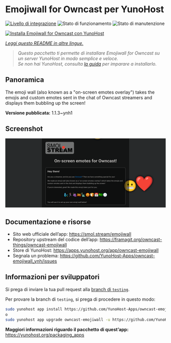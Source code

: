 <!--
N.B.: Questo README è stato automaticamente generato da <https://github.com/YunoHost/apps/tree/master/tools/readme_generator>
NON DEVE essere modificato manualmente.
-->

# Emojiwall for Owncast per YunoHost

[![Livello di integrazione](https://dash.yunohost.org/integration/owncast-emojiwall.svg)](https://dash.yunohost.org/appci/app/owncast-emojiwall) ![Stato di funzionamento](https://ci-apps.yunohost.org/ci/badges/owncast-emojiwall.status.svg) ![Stato di manutenzione](https://ci-apps.yunohost.org/ci/badges/owncast-emojiwall.maintain.svg)

[![Installa Emojiwall for Owncast con YunoHost](https://install-app.yunohost.org/install-with-yunohost.svg)](https://install-app.yunohost.org/?app=owncast-emojiwall)

*[Leggi questo README in altre lingue.](./ALL_README.md)*

> *Questo pacchetto ti permette di installare Emojiwall for Owncast su un server YunoHost in modo semplice e veloce.*  
> *Se non hai YunoHost, consulta [la guida](https://yunohost.org/install) per imparare a installarlo.*

## Panoramica

The emoji wall (also known as a "on-screen emotes overlay") takes the emojis and custom emotes sent in the chat of Owncast streamers and displays them bubbling up the screen!


**Versione pubblicata:** 1.1.3~ynh1

## Screenshot

![Screenshot di Emojiwall for Owncast](./doc/screenshots/emojiwall.png)

## Documentazione e risorse

- Sito web ufficiale dell’app: <https://smol.stream/emojiwall>
- Repository upstream del codice dell’app: <https://framagit.org/owncast-things/owncast-emojiwall>
- Store di YunoHost: <https://apps.yunohost.org/app/owncast-emojiwall>
- Segnala un problema: <https://github.com/YunoHost-Apps/owncast-emojiwall_ynh/issues>

## Informazioni per sviluppatori

Si prega di inviare la tua pull request alla [branch di `testing`](https://github.com/YunoHost-Apps/owncast-emojiwall_ynh/tree/testing).

Per provare la branch di `testing`, si prega di procedere in questo modo:

```bash
sudo yunohost app install https://github.com/YunoHost-Apps/owncast-emojiwall_ynh/tree/testing --debug
o
sudo yunohost app upgrade owncast-emojiwall -u https://github.com/YunoHost-Apps/owncast-emojiwall_ynh/tree/testing --debug
```

**Maggiori informazioni riguardo il pacchetto di quest’app:** <https://yunohost.org/packaging_apps>
